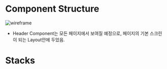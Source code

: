 # Component Structure

![wireframe](https://user-images.githubusercontent.com/80745897/185748292-65292419-e77e-4ec8-a116-938253dd6956.png)

- Header Component는 모든 페이지에서 보여질 예정으로, 페이지의 기본 스크린이 되는 Layout안에 두었음.

# Stacks
